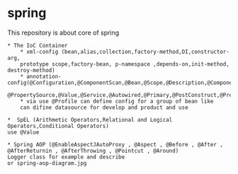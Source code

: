 # spring
This repository is about core of spring

    * The IoC Container
        * xml-config (bean,alias,collection,factory-method,DI,constructor-arg,
        prototype scope,factory-bean, p-namespace ,depends-on,init-method, destroy-method)
        * annotation-config(@Configuration,@ComponentScan,@Bean,@Scope,@Description,@Component,
        @PropertySource,@Value,@Service,@Autowired,@Primary,@PostConstruct,@PreDestroy)
        * via use @Profile can define config for a group of bean like
        can difine datasource for develop and product and use 
    
    *  SpEL (Arithmetic Operators,Relational and Logical Operators,Conditional Operators)
    use @Value

    * Spring AOP (@EnableAspectJAutoProxy , @Aspect , @Before , @After , @AfterReturnin , @AfterThrowing , @Pointcut , @Around)
    Logger class for example and describe
    or spring-aop-diagram.jpg
